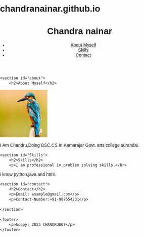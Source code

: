 # chandranainar.github.io
<!DOCTYPE html>
<html lang="en">

<head>
    <meta charset="UTF-8">
    <meta name="viewport" content="width=device-width, initial-scale=1.0">
    <title >Chandra nainar - Portfolio</title>
<style> body {
    font-family: Arial, sans-serif;
    margin: 0;
    padding: 0;
}
img{

            border-radius: 50%;
            overflow: hidden;
            width: 150px; /* Adjust the size as needed */
            height: 150px; /* Adjust the size as needed */
        

        
}

header {
    background-color: #333;
    color: #fff;
    text-align: center;
    padding: 1em 0;
}

nav ul {
    list-style-type: none;
    padding: 0;
}

nav li {
    display: inline;
    margin: 0 10px;
}

nav a {
    color: #fff;
    text-decoration: none;
}

section {
    padding: 50px;
}

footer {
    background-color: #333;
    color: #fff;
    text-align: center;
    padding: 1em 0;
}

</style></head>

<body>
    <header>
        <h1>Chandra nainar</h1>
        <nav>
            <ul>
                <li><a href="#about">About Myself</a></li>
                <li><a href="#Skills">Skills</a></li>
                <li><a href="#contact">Contact</a></li>
            </ul>
        </nav>
    </header>

    <section id="about">
        <h2>About Myself</h2>
<img src="pic.jpg" alt="Chandra nainar">
        <p>I Am Chandru,Doing BSC.CS In Kamarajar Govt. arts college surandai.</p>
    </section>

    <section id="Skills">
        <h2>Skills</h2>
        <p>I am professional in problem solving skills.</br>
i know python,java and html.</p>
    </section>

    <section id="contact">
        <h2>Contact</h2>
        <p>Email: example@gmail.com</p>
        <p>Contact-Number:+91-987654231</p>
       
    </section>

    <footer>
        <p>&copy; 2023 CHANDRU007</p>
    </footer>
</body>

</html>
